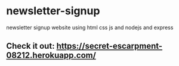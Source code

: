 # newsletter-signup
newsletter signup website using html css js and nodejs and express

## Check it out: https://secret-escarpment-08212.herokuapp.com/
